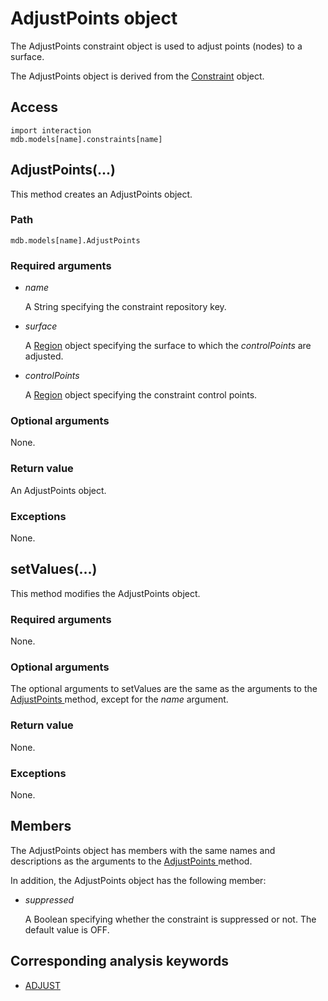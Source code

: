 # AdjustPoints object

The AdjustPoints constraint object is used to adjust points (nodes) to a surface.

The AdjustPoints object is derived from the [Constraint](https://help.3ds.com/2022/english/DSSIMULIA_Established/SIMACAEKERRefMap/simaker-c-constraintpyc.htm?ContextScope=all) object.

## Access

```
import interaction
mdb.models[name].constraints[name]
```

## AdjustPoints(...)



This method creates an AdjustPoints object.



### Path

```
mdb.models[name].AdjustPoints
```

### Required arguments

- *name*

  A String specifying the constraint repository key.

- *surface*

  A [Region](https://help.3ds.com/2022/english/DSSIMULIA_Established/SIMACAEKERRefMap/simaker-c-regionpyc.htm?ContextScope=all) object specifying the surface to which the *controlPoints* are adjusted.

- *controlPoints*

  A [Region](https://help.3ds.com/2022/english/DSSIMULIA_Established/SIMACAEKERRefMap/simaker-c-regionpyc.htm?ContextScope=all) object specifying the constraint control points.

### Optional arguments

None.

### Return value

An AdjustPoints object.

### Exceptions

None.



## setValues(...)



This method modifies the AdjustPoints object.



### Required arguments

None.

### Optional arguments

The optional arguments to setValues are the same as the arguments to the [AdjustPoints ](https://help.3ds.com/2022/english/DSSIMULIA_Established/SIMACAEKERRefMap/simaker-c-adjustpointspyc.htm?ContextScope=all#simaker-adjustpointsadjustpointspyc)method, except for the *name* argument.

### Return value

None.

### Exceptions

None.



## Members

The AdjustPoints object has members with the same names and descriptions as the arguments to the [AdjustPoints ](https://help.3ds.com/2022/english/DSSIMULIA_Established/SIMACAEKERRefMap/simaker-c-adjustpointspyc.htm?ContextScope=all#simaker-adjustpointsadjustpointspyc)method.

In addition, the AdjustPoints object has the following member:

- *suppressed*

  A Boolean specifying whether the constraint is suppressed or not. The default value is OFF.



## Corresponding analysis keywords

- [ADJUST](https://help.3ds.com/2022/english/DSSIMULIA_Established/SIMACAEKEYRefMap/simakey-r-adjust.htm?ContextScope=all#simakey-r-adjust)
